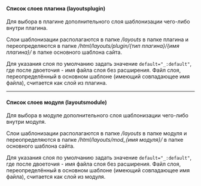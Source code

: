 #### Список слоев плагина (layoutsplugin)

Для выбора в плагине дополнительного слоя шаблонизации чего-либо внутри плагина.

Слои шаблонизации располагаются в папке */layouts* в папке плагина и переопределяются в папке */html/layouts/plugin/{тип плагина}/{имя плагина}/* в папке основного шаблона сайта.

Для указания слоя по умолчанию задать значение `default="_:default"`, где после двоеточия - имя файла слоя без расширения. Файл слоя, переопределённый в основном шаблоне (имеющий совпадающее имя файла), считается как слой из плагина.

---

#### Список слоев модуля (layoutsmodule)

Для выбора в модуле дополнительного слоя шаблонизации чего-либо внутри модуля.

Слои шаблонизации располагаются в папке */layouts* в папке модуля и переопределяются в папке */html/layouts/mod_{имя модуля}/* в папке основного шаблона сайта.

Для указания слоя по умолчанию задать значение `default="_:default"`, где после двоеточия - имя файла слоя без расширения. Файл слоя, переопределённый в основном шаблоне (имеющий совпадающее имя файла), считается как слой из модуля.
